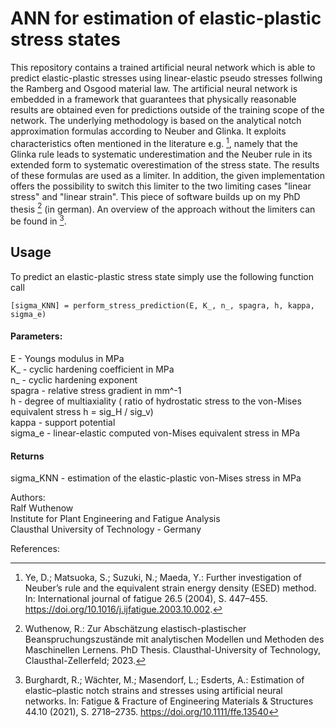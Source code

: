 # ANN for estimation of elastic-plastic stress states

This repository contains a trained artificial neural network which is able to predict elastic-plastic stresses using linear-elastic pseudo stresses follwing the Ramberg and Osgood material law.
The artificial neural network is embedded in a framework that guarantees that physically reasonable results are obtained even for predictions outside of the training scope of the network. 
The underlying methodology is based on the analytical notch approximation formulas according to Neuber and Glinka. It exploits characteristics often mentioned in the literature e.g. [^1], namely that the Glinka rule leads to systematic underestimation and the Neuber rule in its extended form to systematic overestimation of the stress state. The results of these formulas are used as a limiter. In addition, the given implementation offers the possibility to switch this limiter to the two limiting cases "linear stress" and "linear strain".
This piece of software builds up on my PhD thesis [^2] (in german). An overview of the approach without the limiters can be found in [^3]. 

## Usage
To predict an elastic-plastic stress state simply use the following function call

```
[sigma_KNN] = perform_stress_prediction(E, K_, n_, spagra, h, kappa, sigma_e)
```

#### Parameters: 
E - Youngs modulus in MPa  
K_ - cyclic hardening coefficient in MPa  
n_ - cyclic hardening exponent  
spagra - relative stress gradient in mm^-1  
h - degree of multiaxiality ( ratio of hydrostatic stress to the von-Mises equivalent stress h = sig_H / sig_v)  
kappa - support potential   
sigma_e - linear-elastic computed von-Mises equivalent stress in MPa  

#### Returns
sigma_KNN - estimation of the elastic-plastic von-Mises stress in MPa  



Authors:  
Ralf Wuthenow  
Institute for Plant Engineering and Fatigue Analysis  
Clausthal University of Technology - Germany  

References:  
[^1]: Ye, D.; Matsuoka, S.; Suzuki, N.; Maeda, Y.: Further investigation of Neuber’s rule and the equivalent strain energy density (ESED) method. In: International journal of fatigue 26.5 (2004), S. 447–455. https://doi.org/10.1016/j.ijfatigue.2003.10.002.  
[^2]: Wuthenow, R.: Zur Abschätzung elastisch-plastischer Beanspruchungszustände mit analytischen Modellen und Methoden des Maschinellen Lernens. PhD Thesis. Clausthal-University of Technology, Clausthal-Zellerfeld; 2023.   
[^3]: Burghardt, R.; Wächter, M.; Masendorf, L.; Esderts, A.: Estimation of elastic–plastic notch strains and stresses using artificial neural networks. In: Fatigue & Fracture of Engineering Materials & Structures 44.10 (2021), S. 2718–2735. https://doi.org/10.1111/ffe.13540  
 
